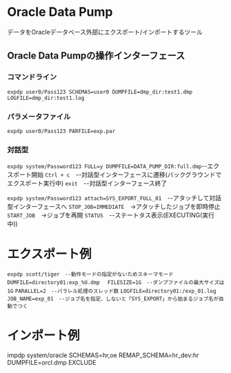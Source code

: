 # Oracle Data Pump
データをOracleデータベース外部にエクスポート/インポートするツール
## Oracle Data Pumpの操作インターフェース
### コマンドライン
`expdp user0/Pass123 SCHEMAS=user0 DUMPFILE=dmp_dir:test1.dmp LOGFILE=dmp_dir:test1.log`
### パラメータファイル
`expdp user0/Pass123 PARFILE=exp.par`
### 対話型
`expdp system/Password123 FULL=y DUMPFILE=DATA_PUMP_DIR:full.dmp`--エクスポート開始
`Ctrl + c`　--対話型インターフェースに遷移(バックグラウンドでエクスポート実行中)
`exit`　--対話型インターフェース終了

`expdp system/Password123 attach=SYS_EXPORT_FULL_01`　--アタッチして対話型インターフェースへ
`STOP_JOB=IMMEDIATE`　→アタッチしたジョブを即時停止
`START_JOB`　→ジョブを再開
`STATUS`　--ステートタス表示(EXECUTING(実行中))

# エクスポート例

`expdp scott/tiger　--動作モードの指定がないためスキーマモード`
`DUMFILE=directory01:exp_%U.dmp`　
`FILESIZE=1G　--ダンプファイルの最大サイズは1G`
`PARALLEL=2　--パラレル処理のスレッド数`
`LOGFILE=directory01:/exp_01.log`　
`JOB_NAME=exp_01　--ジョブ名を指定、しないと「SYS_EXPORT」から始まるジョブ名が自動でつく`

# インポート例

impdp system/oracle
SCHEMAS=hr,oe
REMAP_SCHEMA=hr_dev:hr
DUMPFILE=orcl.dmp
EXCLUDE